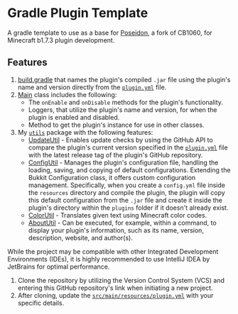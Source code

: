 # Gradle Plugin Template
A gradle template to use as a base for [Poseidon](https://github.com/RhysB/Project-Poseidon), a fork of CB1060, for Minecraft b1.7.3 plugin development.

## Features
1. [build.gradle](https://github.com/AleksandarHaralanov/Gradle-Plugin-Template/blob/master/build.gradle) that names the plugin's compiled `.jar` file using the plugin's name and version directly from the [`plugin.yml`](https://github.com/AleksandarHaralanov/Gradle-Plugin-Template/blob/master/src/main/resources/plugin.yml) file.
2. [Main](https://github.com/AleksandarHaralanov/Gradle-Plugin-Template/blob/master/src/main/java/org/example/Main.java) class includes the following:
   - The `onEnable` and `onDisable` methods for the plugin's functionality.
   - Loggers, that utilize the plugin's name and version, for when the plugin is enabled and disabled.
   - Method to get the plugin's instance for use in other classes.
3. My [`utils`](https://github.com/AleksandarHaralanov/Gradle-Plugin-Template/blob/master/src/main/java/org/example/utils) package with the following features:
   - [UpdateUtil](https://github.com/AleksandarHaralanov/Gradle-Plugin-Template/blob/master/src/main/java/org/example/utils/UpdateUtil.java) - Enables update checks by using the GitHub API to compare the plugin's current version specified in the [`plugin.yml`](https://github.com/AleksandarHaralanov/Gradle-Plugin-Template/blob/master/src/main/resources/plugin.yml) file with the latest release tag of the plugin's GitHub repository.
   - [ConfigUtil](https://github.com/AleksandarHaralanov/Gradle-Plugin-Template/blob/master/src/main/java/org/example/utils/ConfigUtil.java) - Manages the plugin's configuration file, handling the loading, saving, and copying of default configurations. Extending the Bukkit Configuration class, it offers custom configuration management. Specifically, when you create a `config.yml` file inside the `resources` directory and compile the plugin, the plugin will copy this default configuration from the `.jar` file and create it inside the plugin's directory within the `plugins` folder if it doesn't already exist.
   - [ColorUtil](https://github.com/AleksandarHaralanov/Gradle-Plugin-Template/blob/master/src/main/java/org/example/utils/ColorUtil.java) - Translates given text using Minecraft color codes.
   - [AboutUtil](https://github.com/AleksandarHaralanov/Gradle-Plugin-Template/blob/master/src/main/java/org/example/utils/AboutUtil.java) - Can be executed, for example, within a command, to display your plugin's information, such as its name, version, description, website, and author(s).

While the project may be compatible with other Integrated Development Environments (IDEs), it is highly recommended to use IntelliJ IDEA by JetBrains for optimal performance.
1. Clone the repository by utilizing the Version Control System (VCS) and entering this GitHub repository's link when initiating a new project.
2. After cloning, update the [`src/main/resources/plugin.yml`](https://github.com/AleksandarHaralanov/Gradle-Plugin-Template/blob/master/src/main/resources/plugin.yml) with your specific details.